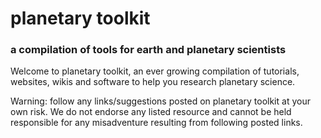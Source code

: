 # planetary toolkit
### a compilation of tools for earth and planetary scientists

Welcome to planetary toolkit, an ever growing compilation of tutorials, websites, wikis and software to help you research planetary science.

Warning: follow any links/suggestions posted on planetary toolkit at your own risk. We do not endorse any listed resource and cannot be held responsible for any misadventure resulting from following posted links.

